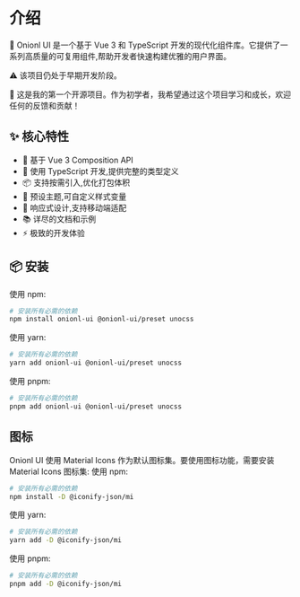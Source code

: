 # 介绍

🎉 Onionl UI 是一个基于 Vue 3 和 TypeScript 开发的现代化组件库。它提供了一系列高质量的可复用组件,帮助开发者快速构建优雅的用户界面。

⚠️ 该项目仍处于早期开发阶段。

🌱 这是我的第一个开源项目。作为初学者，我希望通过这个项目学习和成长，欢迎任何的反馈和贡献！

## ✨ 核心特性

- 🚀 基于 Vue 3 Composition API
- 💪 使用 TypeScript 开发,提供完整的类型定义
- 📦 支持按需引入,优化打包体积
- 🎨 预设主题,可自定义样式变量
- 📱 响应式设计,支持移动端适配
- 📚 详尽的文档和示例
- ⚡️ 极致的开发体验

## 📦 安装

使用 npm:

```bash
# 安装所有必需的依赖
npm install onionl-ui @onionl-ui/preset unocss
```

使用 yarn:

```bash
# 安装所有必需的依赖
yarn add onionl-ui @onionl-ui/preset unocss
```

使用 pnpm:

```bash
# 安装所有必需的依赖
pnpm add onionl-ui @onionl-ui/preset unocss
```

## 图标

Onionl UI 使用 Material Icons 作为默认图标集。要使用图标功能，需要安装 Material Icons 图标集:
使用 npm:

```bash
# 安装所有必需的依赖
npm install -D @iconify-json/mi
```

使用 yarn:

```bash
# 安装所有必需的依赖
yarn add -D @iconify-json/mi
```

使用 pnpm:

```bash
# 安装所有必需的依赖
pnpm add -D @iconify-json/mi
```
